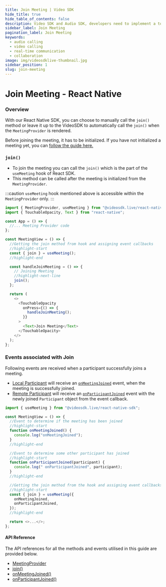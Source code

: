 ```yaml
---
title: Join Meeting | Video SDK
hide_title: true
hide_table_of_contents: false
description: Video SDK and Audio SDK, developers need to implement a token server. This requires efforts on both the front-end and backend.
sidebar_label: Join Meeting
pagination_label: Join Meeting
keywords:
  - audio calling
  - video calling
  - real-time communication
  - collaboration
image: img/videosdklive-thumbnail.jpg
sidebar_position: 1
slug: join-meeting
---
```


# Join Meeting - React Native

### Overview

With our React Native SDK, you can choose to manually call the `join()` method or leave it up to the VideoSDK to automatically call the `join()` when the `MeetingProvider` is rendered.

Before joining the meeting, it has to be initialized. If you have not initialized a meeting yet, you can [follow the guide here.](./initialise-meeting)

### `join()`

- To join the meeting you can call the `join()` which is the part of the `useMeeting` hook of React SDK.
- This method can be called after the meeting is initialized from the `MeetingProvider`.

:::caution
`useMeeting` hook mentioned above is accessible within the `MeetingProvider` only.
:::

```js
import { MeetingProvider, useMeeting } from "@videosdk.live/react-native-sdk";
import { TouchableOpacity, Text } from "react-native";

const App = () => {
  //... Meeting Provider code
};

const MeetingView = () => {
  //Getting the join method from hook and assigning event callbacks
  //highlight-start
  const { join } = useMeeting();
  //highlight-end

  const handleJoinMeeting = () => {
    // Joining Meeting
    //highlight-next-line
    join();
  };

  return (
    <>
      <TouchableOpacity
        onPress={() => {
          handleJoinMeeting();
        }}
      >
        <Text>Join Meeting</Text>
      </TouchableOpacity>
    </>
  );
};
```

### Events associated with Join

Following events are received when a participant successfully joins a meeting.

- [Local Participant](../concept-and-architecture#2-participant) will receive an [`onMeetingJoined`](/react-native/api/sdk-reference/use-meeting/events#onmeetingjoined) event, when the meeting is successfully joined.
- [Remote Participant](../concept-and-architecture#2-participant) will receive an [`onParticipantJoined`](/react-native/api/sdk-reference/use-meeting/events#onparticipantjoined) event with the newly joined `Participant` object from the event callback.

```js
import { useMeeting } from "@videosdk.live/react-native-sdk";

const MeetingView = () => {
  //Event to determine if the meeting has been joined
  //highlight-start
  function onMeetingJoined() {
    console.log("onMeetingJoined");
  }
  //highlight-end

  //Event to determine some other participant has joined
  //highlight-start
  function onParticipantJoined(participant) {
    console.log(" onParticipantJoined", participant);
  }
  //highlight-end

  //Getting the join method from the hook and assigning event callbacks
  //highlight-start
  const { join } = useMeeting({
    onMeetingJoined,
    onParticipantJoined,
  });
  //highlight-end

  return <>...</>;
};
```

#### API Reference

The API references for all the methods and events utilised in this guide are provided below.

- [MeetingProvider](/react-native/api/sdk-reference/meeting-provider)
- [join()](/react-native/api/sdk-reference/use-meeting/methods#join)
- [onMeetingJoined()](/react-native/api/sdk-reference/use-meeting/events#onmeetingjoined)
- [onParticipantJoined()](/react-native/api/sdk-reference/use-meeting/events#onparticipantjoined)
